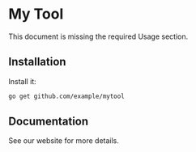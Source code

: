 # My Tool

This document is missing the required Usage section.

## Installation

Install it:

```bash
go get github.com/example/mytool
```

## Documentation

See our website for more details.

